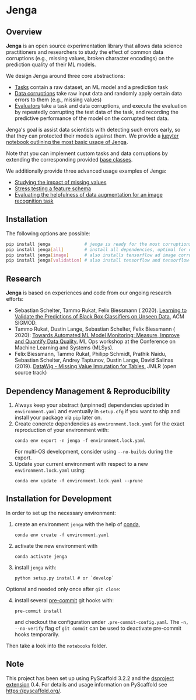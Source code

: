 # Jenga

## Overview

__Jenga__ is an open source experimentation library that allows data science practitioners and researchers to study
the effect of common data corruptions (e.g., missing values, broken character encodings) on the prediction quality of
their ML models.

We design Jenga around three core abstractions:

* [Tasks](tasks) contain a raw dataset, an ML model and a prediction task
* [Data corruptions](corruptions) take raw input data and randomly apply certain data errors to them (e.g., missing
  values)
* [Evaluators](evaluation) take a task and data corruptions, and execute the evaluation by repeatedly corrupting the
  test data of the task, and recording the predictive performance of the model on the corrupted test data.

Jenga's goal is assist data scientists with detecting such errors early, so that they can protected their models against
them. We provide a [jupyter notebook outlining the most basic usage of Jenga](notebooks/basic-example.ipynb).

Note that you can implement custom tasks and data corruptions by extending the corresponding
provided [base classes](https://github.com/schelterlabs/jenga/blob/master/jenga/basis.py).

We additionally provide three advanced usage examples of Jenga:

* [Studying the impact of missing values](notebooks/example-missing-value-imputation.ipynb)
* [Stress testing a feature schema](notebooks/example-schema-stresstest.ipynb)
* [Evaluating the helpfulness of data augmentation for an image recognition task](notebooks/example-image-augmentation.ipynb)

## Installation

The following options are possible:

```bash
pip install jenga             # jenga is ready for the most corruptions (not images)
pip install jenga[all]        # install all dependencies, optimal for development
pip install jenga[image]      # also installs tensorflow ad image corruption/augmentation libraries
pip install jenga[validation] # also install tensorflow and tensorflow-data-validation necessary for SchemaStresstest
```

## Research

__Jenga__ is based on experiences and code from our ongoing research efforts:

* Sebastian Schelter, Tammo Rukat, Felix Biessmann (
  2020). [Learning to Validate the Predictions of Black Box Classifiers on Unseen Data.](https://ssc.io/pdf/mod0077s.pdf)
  ACM SIGMOD.
* Tammo Rukat, Dustin Lange, Sebastian Schelter, Felix Biessmann (
  2020): [Towards Automated ML Model Monitoring: Measure, Improve and Quantify Data Quality.](https://ssc.io/pdf/autoops.pdf)
  ML Ops workshop at the Conference on Machine Learning and Systems&nbsp;(MLSys).
* Felix Biessmann, Tammo Rukat, Philipp Schmidt, Prathik Naidu, Sebastian Schelter, Andrey Taptunov, Dustin Lange, David
  Salinas (2019). [DataWig - Missing Value Imputation for Tables.](https://ssc.io/pdf/datawig.pdf) JMLR (open source
  track)

## Dependency Management & Reproducibility

1. Always keep your abstract (unpinned) dependencies updated in `environment.yaml` and eventually
   in `setup.cfg` if you want to ship and install your package via `pip` later on.
2. Create concrete dependencies as `environment.lock.yaml` for the exact reproduction of your
   environment with:
   ```
   conda env export -n jenga -f environment.lock.yaml
   ```
   For multi-OS development, consider using `--no-builds` during the export.
3. Update your current environment with respect to a new `environment.lock.yaml` using:
   ```
   conda env update -f environment.lock.yaml --prune
   ```

## Installation for Development

In order to set up the necessary environment:

1. create an environment `jenga` with the help of [conda],
   ```
   conda env create -f environment.yaml
   ```
2. activate the new environment with
   ```
   conda activate jenga
   ```
3. install `jenga` with:
   ```
   python setup.py install # or `develop`
   ```

Optional and needed only once after `git clone`:

4. install several [pre-commit] git hooks with:
   ```
   pre-commit install
   ```
   and checkout the configuration under `.pre-commit-config.yaml`.
   The `-n, --no-verify` flag of `git commit` can be used to deactivate pre-commit hooks temporarily.

Then take a look into the `notebooks` folder.

## Note

This project has been set up using PyScaffold 3.2.2 and the [dsproject extension] 0.4.
For details and usage information on PyScaffold see https://pyscaffold.org/.

[conda]: https://docs.conda.io/

[pre-commit]: https://pre-commit.com/

[Jupyter]: https://jupyter.org/

[nbstripout]: https://github.com/kynan/nbstripout

[Google style]: http://google.github.io/styleguide/pyguide.html#38-comments-and-docstrings

[dsproject extension]: https://github.com/pyscaffold/pyscaffoldext-dsproject
